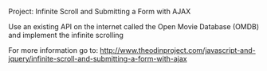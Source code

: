 Project: Infinite Scroll and Submitting a Form with AJAX

Use an existing API on the internet called the Open Movie Database (OMDB) and implement the infinite scrolling

For more information go to: http://www.theodinproject.com/javascript-and-jquery/infinite-scroll-and-submitting-a-form-with-ajax
